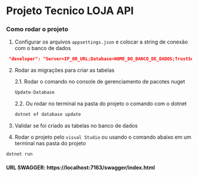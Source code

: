 # Projeto Tecnico LOJA API

### Como rodar o projeto

1. Configurar os arquivos `appsettings.json` e colocar a string de conexão com o banco de dados
```JSON
 "developer": "Server=IP_OR_URL;Database=NOME_DO_BANCO_DE_DADOS;TrustServerCertificate=true;User Id=USUARIO_LOGIN_SQLSQSERVER;Password=SENHA_LOGIN;"
```

2. Rodar as migrações para criar as tabelas

      2.1. Rodar o comando no console de gerenciamento de pacotes nuget
      ```cmd
      Update-Database
      ```

      2.2. Ou rodar no terminal na pasta do projeto o comando com o dotnet
      ```cmd
      dotnet ef database update
      ```

3. Validar se foi criado as tabelas no banco de dados
4. Rodar o projeto pelo `visual Studio` ou usando o comando abaixo em um terminal nas pasta do projeto
```cmd
dotnet run
```

#### URL SWAGGER: https://localhost:7163/swagger/index.html
